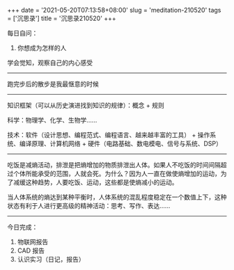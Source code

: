 +++
date = '2021-05-20T07:13:58+08:00'
slug = 'meditation-210520'
tags = ['沉思录']
title = '沉思录210520'
+++

每日自问：

1. 你想成为怎样的人

学会觉知，观察自己的内心感受

---

跑完步后的散步是我最惬意的时候

---

知识框架（可以从历史演进找到知识的规律）：概念 + 规则

科学：物理学、化学、生物学……

技术：软件（设计思想、编程范式、编程语言、越来越丰富的工具） + 操作系统、编译原理、计算机网络 + 硬件（电路基础、数电模电、信号与系统、DSP）

---

吃饭是减熵活动，排泄是把熵增加的物质排泄出人体。如果人不吃饭的时间间隔超过个体所能承受的范围，人就会死。为什么？因为人一直在做使熵增加的运动，为了减缓这种趋势，人要吃饭、运动，这些都是使熵减小的运动。

当人体系统的熵达到某种平衡时，人体系统的混乱程度稳定在一个数值上下，这种状态有利于人进行更高级的精神活动：思考、写作、表达……

---

今日完成：

1. 物联网报告
2. CAD 报告
3. 认识实习（日记，报告）

